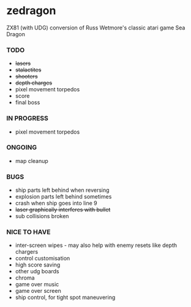 # zedragon
ZX81 (with UDG) conversion of Russ Wetmore's classic atari game Sea Dragon

### TODO
* ~~lasers~~
* ~~stalactites~~
* ~~shooters~~
* ~~depth charges~~
* pixel movement torpedos
* score
* final boss

### IN PROGRESS
* pixel movement torpedos

### ONGOING
* map cleanup

### BUGS
* ship parts left behind when reversing
* explosion parts left behind sometimes
* crash when ship goes into line 9
* ~~laser graphically interferes with bullet~~
* sub collisions broken

### NICE TO HAVE
* inter-screen wipes - may also help with enemy resets like depth chargers
* control customisation
* high score saving
* other udg boards
* chroma
* game over music
* game over screen
* ship control, for tight spot maneuvering
